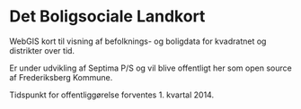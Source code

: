Det Boligsociale Landkort
======================

WebGIS kort til visning af befolknings- og boligdata for kvadratnet og distrikter over tid.

Er under udvikling af Septima P/S og vil blive offentligt her som open source af Frederiksberg Kommune.

Tidspunkt for offentliggørelse forventes 1. kvartal 2014.
